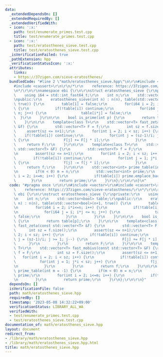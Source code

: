 ```yaml
---
data:
  _extendedDependsOn: []
  _extendedRequiredBy: []
  _extendedVerifiedWith:
  - icon: ':x:'
    path: test/enumerate_primes.test.cpp
    title: test/enumerate_primes.test.cpp
  - icon: ':x:'
    path: test/eratosthenes_sieve.test.cpp
    title: test/eratosthenes_sieve.test.cpp
  _isVerificationFailed: true
  _pathExtension: hpp
  _verificationStatusIcon: ':x:'
  attributes:
    links:
    - https://37zigen.com/sieve-eratosthenes/
  bundledCode: "#line 2 \"math/eratosthenes_sieve.hpp\"\n\r\n#include <vector>\r\n\
    #include <cassert>\r\n\r\n/*\r\n    reference: https://37zigen.com/sieve-eratosthenes/\r\
    \n*/\r\n\r\nnamespace ebi {\r\n\r\nstruct eratosthenes_sieve {\r\nprivate:\r\n\
    \    using i64 = std::int_fast64_t;\r\n    int n;\r\n    std::vector<bool> table;\r\
    \npublic:\r\n    eratosthenes_sieve(int n) : n(n), table(std::vector<bool>(n+1,\
    \ true)) {\r\n        table[1] = false;\r\n        for(i64 i = 2; i*i<=n; i++)\
    \ {\r\n            if(!table[i]) continue;\r\n            for(i64 j = i; i*j <=\
    \ n; j++) {\r\n                table[i*j] = false;\r\n            }\r\n      \
    \  }\r\n    }\r\n\r\n    bool is_prime(int p) {\r\n        return table[p];\r\n\
    \    }\r\n\r\n    template<class T>\r\n    std::vector<T> fast_zeta(const std::vector<T>\
    \ &f) {\r\n        std::vector<T> F = f;\r\n        int sz = f.size();\r\n   \
    \     assert(sz <= n+1);\r\n        for(int i = 2; i < sz; i++) {\r\n        \
    \    if(!table[i]) continue;\r\n            for(int j = (sz-1)/i; j >= 1; j--)\
    \ {\r\n                F[j] += F[j * i];\r\n            }\r\n        }\r\n   \
    \     return F;\r\n    }\r\n\r\n    template<class T>\r\n    std::vector<T> fast_mobius(const\
    \ std::vector<T> &F) {\r\n        std::vector<T> f = F;\r\n        int sz = F.size();\r\
    \n        assert(sz <= n+1);\r\n        for(int i = 2; i < sz; i++) {\r\n    \
    \        if(!table[i]) continue;\r\n            for(int j = 1; j*i < sz; j++)\
    \ {\r\n                f[j] -= f[j * i];\r\n            }\r\n        }\r\n   \
    \     return f;\r\n    }\r\n\r\n    std::vector<int> prime_table(int m = -1) {\r\
    \n        if(m < 0) m = n;\r\n        std::vector<int> prime;\r\n        for(int\
    \ i = 2; i<=m; i++) {\r\n            if(table[i]) prime.emplace_back(i);\r\n \
    \       }\r\n        return prime;\r\n    }\r\n};\r\n\r\n}\n"
  code: "#pragma once \r\n\r\n#include <vector>\r\n#include <cassert>\r\n\r\n/*\r\n\
    \    reference: https://37zigen.com/sieve-eratosthenes/\r\n*/\r\n\r\nnamespace\
    \ ebi {\r\n\r\nstruct eratosthenes_sieve {\r\nprivate:\r\n    using i64 = std::int_fast64_t;\r\
    \n    int n;\r\n    std::vector<bool> table;\r\npublic:\r\n    eratosthenes_sieve(int\
    \ n) : n(n), table(std::vector<bool>(n+1, true)) {\r\n        table[1] = false;\r\
    \n        for(i64 i = 2; i*i<=n; i++) {\r\n            if(!table[i]) continue;\r\
    \n            for(i64 j = i; i*j <= n; j++) {\r\n                table[i*j] =\
    \ false;\r\n            }\r\n        }\r\n    }\r\n\r\n    bool is_prime(int p)\
    \ {\r\n        return table[p];\r\n    }\r\n\r\n    template<class T>\r\n    std::vector<T>\
    \ fast_zeta(const std::vector<T> &f) {\r\n        std::vector<T> F = f;\r\n  \
    \      int sz = f.size();\r\n        assert(sz <= n+1);\r\n        for(int i =\
    \ 2; i < sz; i++) {\r\n            if(!table[i]) continue;\r\n            for(int\
    \ j = (sz-1)/i; j >= 1; j--) {\r\n                F[j] += F[j * i];\r\n      \
    \      }\r\n        }\r\n        return F;\r\n    }\r\n\r\n    template<class\
    \ T>\r\n    std::vector<T> fast_mobius(const std::vector<T> &F) {\r\n        std::vector<T>\
    \ f = F;\r\n        int sz = F.size();\r\n        assert(sz <= n+1);\r\n     \
    \   for(int i = 2; i < sz; i++) {\r\n            if(!table[i]) continue;\r\n \
    \           for(int j = 1; j*i < sz; j++) {\r\n                f[j] -= f[j * i];\r\
    \n            }\r\n        }\r\n        return f;\r\n    }\r\n\r\n    std::vector<int>\
    \ prime_table(int m = -1) {\r\n        if(m < 0) m = n;\r\n        std::vector<int>\
    \ prime;\r\n        for(int i = 2; i<=m; i++) {\r\n            if(table[i]) prime.emplace_back(i);\r\
    \n        }\r\n        return prime;\r\n    }\r\n};\r\n\r\n}"
  dependsOn: []
  isVerificationFile: false
  path: math/eratosthenes_sieve.hpp
  requiredBy: []
  timestamp: '2023-05-08 14:32:22+09:00'
  verificationStatus: LIBRARY_ALL_WA
  verifiedWith:
  - test/enumerate_primes.test.cpp
  - test/eratosthenes_sieve.test.cpp
documentation_of: math/eratosthenes_sieve.hpp
layout: document
redirect_from:
- /library/math/eratosthenes_sieve.hpp
- /library/math/eratosthenes_sieve.hpp.html
title: math/eratosthenes_sieve.hpp
---
```


